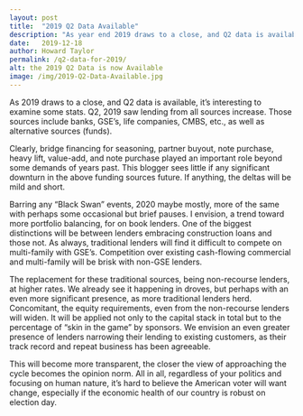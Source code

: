 ```yaml
---
layout: post
title:  "2019 Q2 Data Available"
description: "As year end 2019 draws to a close, and Q2 data is available, it’s interesting to examine some stats."
date:   2019-12-18
author: Howard Taylor
permalink: /q2-data-for-2019/
alt: the 2019 Q2 Data is now Available
image: /img/2019-Q2-Data-Available.jpg
---
```


As 2019 draws to a close, and Q2 data is available, it’s interesting to examine some stats. Q2, 2019 saw lending from all sources increase. Those sources include banks, GSE’s, life companies, CMBS, etc., as well as alternative sources (funds).<!--more-->

Clearly, bridge financing for seasoning, partner buyout, note purchase, heavy lift, value-add, and note purchase played an important role beyond some demands of years past. This blogger sees little if any significant downturn in the above funding sources future. If anything, the deltas will be mild and short.

Barring any “Black Swan” events, 2020 maybe mostly, more of the same with perhaps some occasional but brief pauses. I envision, a trend toward more portfolio balancing, for on book lenders. One of the biggest distinctions will be between lenders embracing construction loans and those not. As always, traditional lenders will find it difficult to compete on multi-family with GSE’s. Competition over existing cash-flowing commercial and multi-family will be brisk with non-GSE lenders.

The replacement for these traditional sources, being non-recourse lenders, at higher rates. We already see it happening in droves, but perhaps with an even more significant presence, as more traditional lenders herd. Concomitant, the equity requirements, even from the non-recourse lenders will widen. It will be applied not only to the capital stack in total but to the percentage of “skin in the game” by sponsors. We envision an even greater presence of lenders narrowing their lending to existing customers, as their track record and repeat business has been agreeable.

This will become more transparent, the closer the view of approaching the cycle becomes the opinion norm. All in all, regardless of your politics and focusing on human nature, it’s hard to believe the American voter will want change, especially if the economic health of our country is robust on election day.
